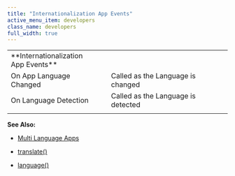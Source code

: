 ```yaml
---
title: "Internationalization App Events"
active_menu_item: developers
class_name: developers
full_width: true
---
```



<table>
<tr>
<td width="227">
**Internationalization App Events**

</td>
<td width="44">
</td>
<td width="671">
</td>
</tr>
<tr>
<td width="227">
On App Language Changed

</td>
<td width="44">
</td>
<td width="671">
Called as the Language is changed

</td>
</tr>
<tr>
<td width="227">
On Language Detection

</td>
<td width="44">
</td>
<td width="671">
Called as the Language is detected

</td>
</tr>
<tr>
<td width="227">

</td>
<td width="44">
</td>
<td width="671">
</td>
</tr>
</table>

**See Also:**

 - [Multi Language Apps](../../../product-guide/advanced-features/multi-language-apps/)

 - [translate()](../../../scripting-apis/client-api/multi-language-apps/translate)

 - [language()](../../../scripting-apis/client-api/multi-language-apps/language)

